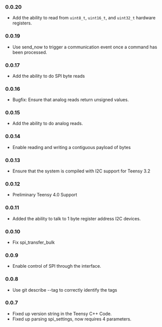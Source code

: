 ### 0.0.20

* Add the ability to read from `uint8_t`, `uint16_t`, and `uint32_t` hardware
  registers.

### 0.0.19

* Use send_now to trigger a communication event once a command has been processed.

### 0.0.17

* Add the ability to do SPI byte reads

### 0.0.16

* Bugfix: Ensure that analog reads return unsigned values.

### 0.0.15

* Add the ability to do analog reads.

### 0.0.14

* Enable reading and writing a contiguous payload of bytes

### 0.0.13

* Ensure that the system is compiled with I2C support for Teensy 3.2

### 0.0.12

* Preliminary Teensy 4.0 Support

### 0.0.11

* Added the ability to talk to 1 byte register address  I2C devices.
### 0.0.10

* Fix spi_transfer_bulk
### 0.0.9

* Enable control of SPI through the interface.

### 0.0.8

* Use git describe --tag to correctly identify the tags

### 0.0.7

* Fixed up version string in the Teensy C++ Code.
* Fixed up parsing spi_settings, now requires 4 parameters.
